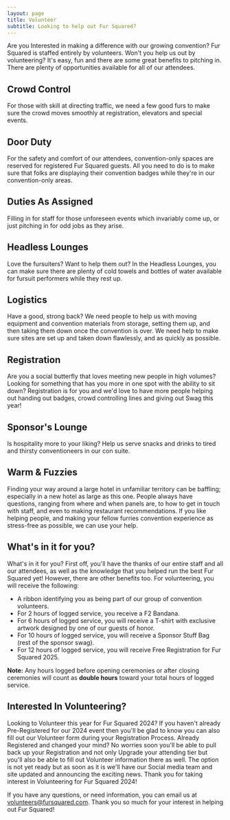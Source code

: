 ```yaml
---
layout: page
title: Volunteer
subtitle: Looking to help out Fur Squared?
---
```

Are you Interested in making a difference with our growing convention? Fur Squared is staffed entirely by volunteers. Won't you help us out by volunteering? It's easy, fun and there are some great benefits to pitching in. There are plenty of opportunities available for all of our attendees.

## Crowd Control

For those with skill at directing traffic, we need a few good furs to make sure the crowd moves smoothly at registration, elevators and special events.

## Door Duty

For the safety and comfort of our attendees, convention-only spaces are reserved for registered Fur Squared guests. All you need to do is to make sure that folks are displaying their convention badges while they're in our convention-only areas.

## Duties As Assigned

Filling in for staff for those unforeseen events which invariably come up, or just pitching in for odd jobs as they arise.

## Headless Lounges

Love the fursuiters?  Want to help them out?  In the Headless Lounges, you can make sure there are plenty of cold towels and bottles of water available for fursuit performers while they rest up.

## Logistics

Have a good, strong back? We need people to help us with moving equipment and convention materials from storage, setting them up, and then taking them down once the convention is over.  We need help to make sure sites are set up and taken down flawlessly, and as quickly as possible.

## Registration

Are you a social butterfly that loves meeting new people in high volumes? Looking for something that has you more in one spot with the ability to sit down? Registration is for you and we'd love to have more people helping out handing out badges, crowd controlling lines and giving out Swag this year!

## Sponsor's Lounge

Is hospitality more to your liking? Help us serve snacks and drinks to tired and thirsty conventioneers in our con suite.

## Warm & Fuzzies

Finding your way around a large hotel in unfamiliar territory can be baffling; especially in a new hotel as large as this one. People always have questions, ranging from where and when panels are, to how to get in touch with staff, and even to making restaurant recommendations. If you like helping people, and making your fellow furries convention experience as stress-free as possible, we can use your help.

## What's in it for you?

What's in it for you? First off, you'll have the thanks of our entire staff and all our attendees, as well as the knowledge that you helped run the best Fur Squared yet! However, there are other benefits too. For volunteering, you will receive the following:

- A ribbon identifying you as being part of our group of convention volunteers.
- For 2 hours of logged service, you receive a F2 Bandana.
- For 6 hours of logged service, you will receive a T-shirt with exclusive artwork designed by one of our guests of honor.
- For 10 hours of logged service, you will receive a Sponsor Stuff Bag (rest of the sponsor swag).
- For 12 hours of logged service, you will receive Free Registration for Fur Squared 2025.

**Note:** Any hours logged before opening ceremonies or after closing ceremonies will count as **double hours** toward your total hours of logged service.

## Interested In Volunteering?

Looking to Volunteer this year for Fur Squared  2024? If you haven't already Pre-Registered for our 2024 event then you'll be glad to know you can also fill out our Volunteer form during your Registration Process. Already Registered and changed your mind? No worries soon you'll be able to pull back up your Registration and not only Upgrade your attending tier but you'll also be able to fill out Volunteer information there as well. The option is not yet ready but as soon as it is we'll have our Social media team and site updated and announcing the exciting news. Thank you for taking interest in Volunteering for Fur Squared  2024!

If you have any questions, or need information, you can email us at [volunteers@fursquared.com](mailto:volunteers@fursquared.com). Thank you so much for your interest in helping out Fur Squared\!
